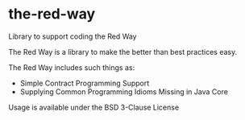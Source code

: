 # the-red-way

Library to support coding the Red Way

The Red Way is a library to make the better than best practices easy.

The Red Way includes such things as:
* Simple Contract Programming Support
* Supplying Common Programming Idioms Missing in Java Core

Usage is available under the BSD 3-Clause License
